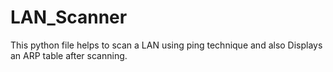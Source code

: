 # LAN_Scanner
This python file helps to scan a LAN using ping technique and also Displays an ARP table after scanning.
